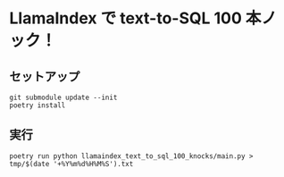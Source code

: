 # LlamaIndex で text-to-SQL 100 本ノック！

## セットアップ

```console
git submodule update --init
poetry install
```

## 実行

```console
poetry run python llamaindex_text_to_sql_100_knocks/main.py > tmp/$(date '+%Y%m%d%H%M%S').txt
```
